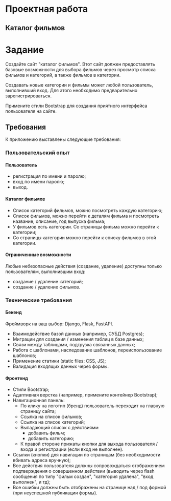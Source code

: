 # Проектная работа
## Каталог фильмов

# Задание

Создайте сайт "каталог фильмов". Этот сайт должен предоставлять базовые возможности для выбора фильмов через просмотр списка фильмов и категорий, а также фильмов в категории.

Создавать новые категории и фильмы может любой пользователь, выполнивший вход. Для этого необходимо предварительно зарегистрироваться.

Примените стили Bootstrap для создания приятного интерфейса пользователя на сайте.

## Требования

К приложению выставлены следующие требования:

### Пользовательский опыт

#### Пользователь
- регистрация по имени и паролю;
- вход по имени паролю;
- выход.

#### Каталог фильмов
- Список категорий фильмов, можно посмотреть каждую категорию;
- Список фильмов, можно перейти к деталям фильма и посмотреть название, описание, год выпуска фильма;
- У фильмов есть категории. Со страницы фильма можно перейти к категории;
- Со страницы категории можно перейти к списку фильмов в этой категории.

#### Ограниченные возможности

Любые небезопасные действия (создание, удаление) доступны только пользователям, выполнившим вход:
- создание / удаление категорий;
- создание / удаление фильмов.

### Технические требования

#### Бекенд

Фреймворк на ваш выбор: Django, Flask, FastAPI.

- Взаимодействие базой данных (например, СУБД Postgres);
- Миграции для создания / изменения таблиц в базе данных;
- Связи между таблицами, подгрузка связанных данных;
- Работа с шаблонами, наследование шаблонов, переиспользование шаблонов;
- Применение статики (static files: CSS, JS);
- Валидация входящих данных через формы.

#### Фронтенд
- Стили Bootstrap;
- Адаптивная верстка (например, примените контейнер Bootstrap);
- Навигационная панель:
  - По клику на логотип (бренд) пользователь переходит на главную страницу сайта;
  - Ссылка на список фильмов;
  - Ссылка на список категорий;
  - Выпадающий список с действиями:
    - добавить фильм;
    - добавить категорию;
  - К правой стороне прижаты кнопки для выхода пользователя / входа и регистрации (если вход не выполнен).
- Ссылки (кнопки) для навигации по страницам (без необходимости вбивать адреса вручную);
- Все действия пользователя должны сопровождаться отображением подтверждения о совершенном действии (выводить через flash сообщения по типу "фильм создан", "категория удалена", "вход выполнен", и тд);
- Все ошибки должны быть отображены на странице над / под формой (при неуспешной публикации формы).
